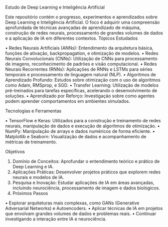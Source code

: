 Estudo de Deep Learning e Inteligência Artificial

Este repositório contém o progresso, experimentos e aprendizados sobre Deep Learning e Inteligência Artificial. O foco é adquirir uma compreensão aprofundada de técnicas avançadas de aprendizado de máquina, construção de redes neurais, processamento de grandes volumes de dados e a aplicação de IA em diferentes contextos.
Tópicos Estudados

•	Redes Neurais Artificiais (ANNs): Entendimento da arquitetura básica, funções de ativação, backpropagation, e otimização de modelos.
•	Redes Neurais Convolucionais (CNNs): Utilização de CNNs para processamento de imagens, reconhecimento de padrões e visão computacional.
•	Redes Neurais Recorrentes (RNNs): Aplicações de RNNs e LSTMs para séries temporais e processamento de linguagem natural (NLP).
•	Algoritmos de Aprendizado Profundo: Estudos sobre otimização com o uso de algoritmos como Adam, RMSprop, e SGD.
•	Transfer Learning: Utilização de modelos pré-treinados para tarefas específicas, acelerando o desenvolvimento de soluções.
•	Aprendizado por Reforço: Investigação sobre como agentes podem aprender comportamentos em ambientes simulados.

Tecnologias e Ferramentas

•	TensorFlow e Keras: Utilizados para a construção e treinamento de redes neurais, manipulação de dados e execução de algoritmos de otimização.
•	NumPy: Manipulação de arrays e dados numéricos de forma eficiente.
•	Matplotlib e Seaborn: Visualização de dados e acompanhamento de métricas de treinamento.

Objetivos

1.	Domínio de Conceitos: Aprofundar o entendimento teórico e prático de Deep Learning e IA.
2.	Aplicações Práticas: Desenvolver projetos práticos que explorem redes neurais e modelos de IA.
3.	Pesquisa e Inovação: Estudar aplicações de IA em áreas avançadas, incluindo neurociência, processamento de imagem e dados biológicos.
4.	Próximos Passos

•	Explorar arquiteturas mais complexas, como GANs (Generative Adversarial Networks) e Autoencoders.
•	Aplicar técnicas de IA em projetos que envolvam grandes volumes de dados e problemas reais.
•	Continuar investigando a interação entre IA e neurociência.

